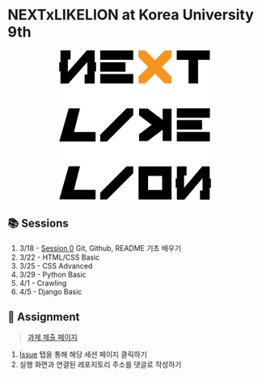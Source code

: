 # NEXTxLIKELION at Korea University 9th
<p align="center">
<img width="300px" src="https://raw.githubusercontent.com/NEXT-LIKELION/NEXTx9th/master/img/logo.png">
</p>

## 📚 Sessions
1. 3/18 - [Session 0](https://github.com/NEXT-LIKELION/NEXTx9th/tree/master/Session0) Git, Github, README 기초 배우기 
2. 3/22 - HTML/CSS Basic
3. 3/25 - CSS Advanced
4. 3/29 - Python Basic
5. 4/1 - Crawling
6. 4/5 - Django Basic

## 📑 Assignment
> [과제 제출 페이지](https://github.com/NEXT-LIKELION/NEXTx9th/issues)
1. [Issue](https://github.com/NEXT-LIKELION/NEXTx9th/issues) 탭을 통해 해당 세션 페이지 클릭하기
2. 실행 화면과 연결된 레포지토리 주소를 댓글로 작성하기
